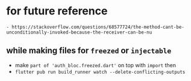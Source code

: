 # for future reference

    - https://stackoverflow.com/questions/68577724/the-method-cant-be-unconditionally-invoked-because-the-receiver-can-be-nu

## while making files for `freezed` or `injectable`

- make `part of 'auth_bloc.freezed.dart'` on top with `import` then
- `flutter pub run build_runner watch --delete-conflicting-outputs`
